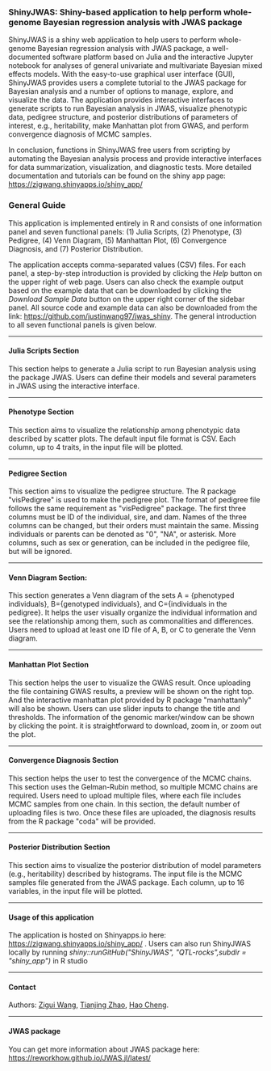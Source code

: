 ### ShinyJWAS: Shiny-based application to help perform whole-genome Bayesian regression analysis with JWAS package

ShinyJWAS is a shiny web application to help users to perform whole-genome Bayesian regression analysis with JWAS package, a well-documented software platform based on Julia and the interactive Jupyter notebook for analyses of general univariate and multivariate Bayesian mixed effects models.  With the easy-to-use graphical user interface (GUI), ShinyJWAS provides users a complete tutorial to the JWAS package for Bayesian analysis and a number of options to manage, explore, and visualize the data. The application provides interactive interfaces to generate scripts to run Bayesian analysis in JWAS, visualize phenotypic data, pedigree structure, and posterior distributions of parameters of interest, e.g., heritability, make Manhattan plot from GWAS, and perform convergence diagnosis of MCMC samples.

In conclusion, functions in ShinyJWAS free users from scripting by automating the Bayesian analysis process and provide interactive interfaces for data summarization, visualization, and diagnostic tests. More detailed documentation and tutorials can be found on the shiny app page: https://zigwang.shinyapps.io/shiny_app/

### General Guide
This application is implemented entirely in R and consists of one information panel and seven functional panels: (1) Julia Scripts, (2) Phenotype, (3) Pedigree, (4) Venn Diagram, (5) Manhattan Plot, (6) Convergence Diagnosis, and (7) Posterior Distribution.

The application accepts comma-separated values (CSV) files. For each panel, a step-by-step introduction is provided by clicking the _Help_ button on the upper right of web page. Users can also check the example output based on the example data that can be downloaded by clicking the _Download Sample Data_ button on the upper right corner of the sidebar panel. All source code and example data can also be downloaded from the link: https://github.com/justinwang97/jwas_shiny. The general introduction to all seven functional panels is given below.

---------------
#### Julia Scripts Section
This section helps to generate a Julia script to run Bayesian analysis using the package JWAS. Users can define their models and several parameters in JWAS using the interactive interface.

---------------
#### Phenotype Section
This section aims to visualize the relationship among phenotypic data described by scatter plots. The default input file format is CSV. Each column, up to 4 traits, in the input file will be plotted.

---------------
#### Pedigree Section
This section aims to visualize the pedigree structure. The R package "visPedigree" is used to make the pedigree plot. The format of pedigree file follows the same requirement as "visPedigree" package. The first three columns must be ID of the individual, sire, and dam. Names of the three columns can be changed, but their orders must maintain the same. Missing individuals or parents can be denoted as "0", "NA", or asterisk. More columns, such as sex or generation, can be included in the pedigree file, but will be ignored.

---------------
#### Venn Diagram Section:
This section generates a Venn diagram of the sets A = {phenotyped individuals}, B={genotyped individuals}, and C={individuals in the pedigree}. It helps the user visually organize the individual information and see the relationship among them, such as commonalities and differences. Users need to upload at least one ID file of A, B, or C to generate the Venn diagram. 

---------------
#### Manhattan Plot Section
This section helps the user to visualize the GWAS result. Once uploading the file containing GWAS results, a preview will be shown on the right top. And the interactive manhattan plot provided by R package "manhattanly" will also be shown. Users can use slider inputs to change the title and thresholds. The information of the genomic marker/window can be shown by clicking the point. it is straightforward to download, zoom in, or zoom out the plot. 

---------------
#### Convergence Diagnosis Section
This section helps the user to test the convergence of the MCMC chains. This section uses the Gelman-Rubin method, so multiple MCMC chains are required. Users need to upload multiple files, where each file includes MCMC samples from one chain. In this section, the default number of uploading files is two. Once these files are uploaded, the diagnosis results from the R package "coda" will be provided.

---------------
#### Posterior Distribution Section
This section aims to visualize the posterior distribution of model parameters (e.g., heritability) described by histograms. The input file is the MCMC samples file generated from the JWAS package. Each column, up to 16 variables, in the input file will be plotted.

---------------
#### Usage of this application
The application is hosted on Shinyapps.io here: https://zigwang.shinyapps.io/shiny_app/ . Users can also run ShinyJWAS locally by running _shiny::runGitHub("ShinyJWAS", "QTL-rocks",subdir = "shiny_app")_ in R studio 

---------------
#### Contact
Authors: [Zigui Wang](zigwang97@gmail.com), [Tianjing Zhao](tjzhao@ucdavis.edu), [Hao Cheng](qtlcheng@ucdavis.edu).

---------------
#### JWAS package
You can get more information about JWAS package here: https://reworkhow.github.io/JWAS.jl/latest/

